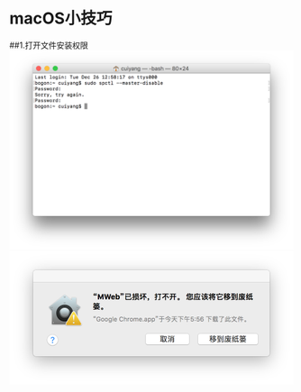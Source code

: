 # macOS小技巧
##1.打开文件安装权限
![屏幕快照 2018-08-24 下午6.44.42.png](media/15351803979157/%E5%B1%8F%E5%B9%95%E5%BF%AB%E7%85%A7%202018-08-24%20%E4%B8%8B%E5%8D%886.44.42.png.png)
![屏幕快照 2018-08-24 下午6.40.34.png](media/15351803979157/%E5%B1%8F%E5%B9%95%E5%BF%AB%E7%85%A7%202018-08-24%20%E4%B8%8B%E5%8D%886.40.34.png.png)
